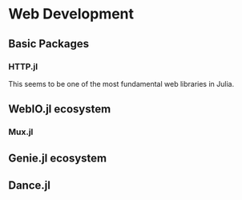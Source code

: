 # Web Development

## Basic Packages

### HTTP.jl

This seems to be one of the most fundamental web libraries in Julia.

## WebIO.jl ecosystem

### Mux.jl

## Genie.jl ecosystem

## Dance.jl